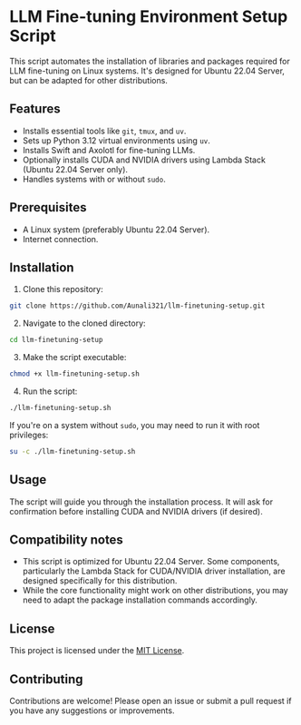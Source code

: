 # LLM Fine-tuning Environment Setup Script

This script automates the installation of libraries and packages required for LLM fine-tuning on Linux systems. It's designed for Ubuntu 22.04 Server, but can be adapted for other distributions.

## Features

* Installs essential tools like `git`, `tmux`, and `uv`.
* Sets up Python 3.12 virtual environments using `uv`.
* Installs Swift and Axolotl for fine-tuning LLMs.
* Optionally installs CUDA and NVIDIA drivers using Lambda Stack (Ubuntu 22.04 Server only).
* Handles systems with or without `sudo`.

## Prerequisites

* A Linux system (preferably Ubuntu 22.04 Server).
* Internet connection.

## Installation

1. Clone this repository:

```bash
git clone https://github.com/Aunali321/llm-finetuning-setup.git
```

2. Navigate to the cloned directory:

```bash
cd llm-finetuning-setup
```

3. Make the script executable:

```bash
chmod +x llm-finetuning-setup.sh
```

4. Run the script:

```bash
./llm-finetuning-setup.sh
```

If you're on a system without `sudo`, you may need to run it with root privileges:

```bash
su -c ./llm-finetuning-setup.sh
```

## Usage

The script will guide you through the installation process. It will ask for confirmation before installing CUDA and NVIDIA drivers (if desired).

## Compatibility notes
* This script is optimized for Ubuntu 22.04 Server. Some components, particularly the Lambda Stack for CUDA/NVIDIA driver installation, are designed specifically for this distribution.
* While the core functionality might work on other distributions, you may need to adapt the package installation commands accordingly.

## License

This project is licensed under the [MIT License](LICENSE).

## Contributing

Contributions are welcome! Please open an issue or submit a pull request if you have any suggestions or improvements.
